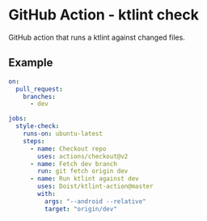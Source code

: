 # GitHub Action - ktlint check
GitHub action that runs a ktlint against changed files.

## Example

```yml
on:
  pull_request:
    branches:
      - dev

jobs:
  style-check:
    runs-on: ubuntu-latest
    steps:
      - name: Checkout repo
        uses: actions/checkout@v2
      - name: Fetch dev branch
        run: git fetch origin dev
      - name: Run ktlint against dev
        uses: Doist/ktlint-action@master
        with:
          args: "--android --relative"
          target: "origin/dev"

```
